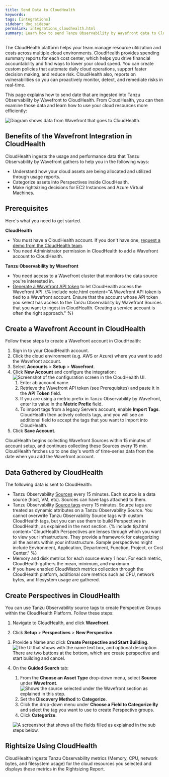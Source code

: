 ```yaml
---
title: Send Data to CloudHealth
keywords:
tags: [integrations]
sidebar: doc_sidebar
permalink: integrations_cloudhealth.html
summary: Learn how to send Tanzu Observability by Wavefront data to CloudHealth.
---
```


The CloudHealth platform helps your team manage resource utilization and costs across multiple cloud environments. CloudHealth provides spending summary reports for each cost center, which helps you drive financial accountability and find ways to lower your cloud spend.  You can create custom policies that automate daily cloud operations, support faster decision making, and reduce risk. CloudHealth also, reports on vulnerabilities so you can proactively monitor, detect, and remediate risks in real-time.

This page explains how to send date that are ingested into Tanzu Observability by Wavefront to CloudHealth. From CloudHealth, you can then examine those data and learn how to use your cloud resources more efficiently:

![Diagram shows data from Wavefront that goes to CloudHealth.](images/integration_cloudhleath_intro.png)

## Benefits of the Wavefront Integration in CloudHealth

CloudHealth ingests the usage and performance data that Tanzu Observability by Wavefront gathers to help you in the following ways:
* Understand how your cloud assets are being allocated and utilized through usage reports.
* Categorize assets into Perspectives inside CloudHealth.
* Make rightsizing decisions for EC2 Instances and Azure Virtual Machines.


## Prerequisites

Here's what you need to get started.

**CloudHealth**
* You must have a CloudHealth account. If you don't have one, [request a demo from the CloudHealth team](https://go.cloudhealthtech.com/demo-request.html?ref=nav).
* You need Administrator permission in CloudHealth to add a Wavefront account to CloudHealth.

**Tanzu Observability by Wavefront**
* You need access to a Wavefront cluster that monitors the data source you're interested in.
* [Generate a Wavefront API token](users_account_managing.html#generate-an-api-token) to let CloudHealth access the Wavefront API.
  {% include note.html content="A Wavefront API token is tied to a Wavefront account. Ensure that the account whose API token you select has access to the Tanzu Observability by Wavefront Sources that you want to ingest in CloudHealth. Creating a service account is often the right approach." %}


## Create a Wavefront Account in CloudHealth

Follow these steps to create a Wavefront account in CloudHealth:

1. Sign in to your CloudHealth account.
1. Click the cloud environment (e.g. AWS or Azure) where you want to add the Wavefront account.
1. Select **Accounts** > **Setup** > **Wavefront**.
1. Click **New Account** and configure the integration:
  ![Screenshot of the configuration screen in the CloudHealth UI.](images/integration_cloudhealth_wavefront_setup.png)
    1. Enter ab account name.
    1. Retrieve the Wavefront API token (see Prerequisites) and paste it in the **API Token** field.
    1. If you are using a metric prefix in Tanzu Observability by Wavefront, enter its value in the **Metric Prefix** field.
    1. To import tags from a legacy Servers account, enable **Import Tags**. 
       CloudHealth then actively collects tags, and you will see an additional field to accept the tags that you want to import into CloudHealth.
1. Click **Save Account**.

CloudHealth begins collecting Wavefront Sources within 15 minutes of account setup, and continues collecting these Sources every 15 min. CloudHealth fetches up to one day's worth of time-series data from the date when you add the Wavefront account.

## Data Gathered by CloudHealth

The following data is sent to CloudHealth:

* Tanzu Observability [Sources](sources_managing.html) every 15 minutes. Each source is a data source (host, VM, etc). Sources can have tags attached to them.
* Tanzu Observability [Source tags](tags_overview.html#source-tags) every 15 minutes. Source tags are treated as dynamic attributes on a Tanzu Observability Source. You cannot overwrite Tanzu Observability Source tags with custom CloudHealth tags, but you can use them to build Perspectives in CloudHealth, as explained in the next section.
  {% include tip.html content="CloudHealth Perspectives are lenses through which you want to view your infrastructure. They provide a framework for categorizing all the assets within your infrastructure. Sample perspectives might include Environment, Application, Department, Function, Project, or Cost Center." %}
* Memory and disk metrics for each source every 1 hour. For each metric, CloudHealth gathers the mean, minimum, and maximum.
* If you have enabled CloudWatch metrics collection through the CloudHealth platform, additional core metrics such as CPU, network bytes, and filesystem usage are gathered.


## Create Perspectives in CloudHealth

You can use Tanzu Observability source tags to create Perspective Groups within the CloudHealth Platform. Follow these steps:

1. Navigate to CloudHealth, and click **Wavefront**.
1. Click **Setup** > **Perspectives** > **New Perspective**.
1. Provide a Name and click **Create Perspective and Start Building**.
  ![The UI that shows with the name text box, and optional description. There are two buttons at the bottom, which are create perspective and start building and cancel.](images/integartion_cloudhealth_perspective.png)
1. On the **Guided Search** tab:
    1. From the **Choose an Asset Type** drop-down menu, select **Source** under **Wavefront**.
        ![Shows the source selected under the Wavefront section as explained in this step.](images/integration_cloudhealth_perspective_asset_type.png)
    1. Set the **Discovery Method** to **Categorize**.
    1. Click the drop-down menu under **Choose a Field to Categorize By** and select the tag you want to use to create Perspective groups.
    1. Click **Categorize**.

    ![A screenshot that shows all the fields filled as explained in the sub steps below.](images/integartion_cloudhealth_perspective_group.png)

## Rightsize Using CloudHealth

CloudHealth ingests Tanzu Observability metrics (Memory, CPU, network bytes, and filesystem usage) for the cloud resources you selected and displays these metrics in the Rightsizing Report.
